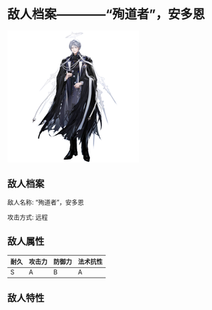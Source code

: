 # 敌人档案————“殉道者”，安多恩

![“殉道者”，安多恩](./eneIcons/“殉道者”，安多恩.png)

## 敌人档案

敌人名称: “殉道者”，安多恩

攻击方式: 远程

## 敌人属性

| 耐久      | 攻击力  | 防御力 | 法术抗性 |
|---------|------|-----|------|
| S | A | B | A |

## 敌人特性
> 
